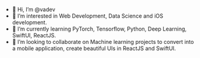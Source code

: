 - 👋 Hi, I’m @vadev
- 👀 I’m interested in Web Development, Data Science and iOS development. 
- 🌱 I’m currently learning PyTorch, Tensorflow, Python, Deep Learning, SwiftUI, ReactJS.
- 💞️ I’m looking to collaborate on Machine learning projects to convert into a mobile application, create beautiful UIs in ReactJS and SwiftUI. 

<!---
vadev/vadev is a ✨ special ✨ repository because its `README.md` (this file) appears on your GitHub profile.
You can click the Preview link to take a look at your changes.
--->

